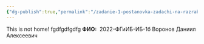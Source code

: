 ```yaml
---
{"dg-publish":true,"permalink":"/zadanie-1-postanovka-zadachi-na-razrabotku-strapi/","tags":["gardenEntry"]}
---
```


This is not home!
fgdfgdfgdfg
**ФИО:**  2022-ФГиИБ-ИБ-1б Воронов Даниил Алексеевич 